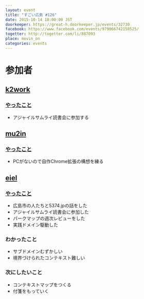 ```yaml
---
layout: event
title: "すごい広島 #126"
date: 2015-10-14 18:00:00 JST
doorkeeper: https://great-h.doorkeeper.jp/events/32730
facebook: https://www.facebook.com/events/979066742158525/
togetter: http://togetter.com/li/887093
place: movin_on
categories: events
---
```


# 参加者

## [k2work](https://github.com/k2works)

### [やったこと](https://github.com/great-h/great-h.github.io/issues/1725)

* アジャイルサムライ読書会に参加する


## [mu2in](https://github.com/mu2in)

### [やったこと](https://github.com/great-h/great-h.github.io/issues/1724)

* PCがないので自作Chrome拡張の構想を練る


## [eiel](http://eiel.info/)

### [やったこと](https://github.com/great-h/great-h.github.io/issues/1723)

* 広島市の人たちと5374.jpの話をした
* アジャイルサムライ読書会に参加した
* パークマップの週次レビューをした
* 実践ドメイン駆動した

### わかったこと

* サブドメインむずかしい
* 境界づけられたコンテキスト難しい

### 次にしたいこと

* コンテキストマップをつくる
* 付箋をもっていく
